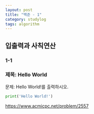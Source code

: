```yaml
---
layout: post
title: "백준 - 1"
category: studylog
tags: algorithm
---
```


## 입출력과 사칙연산

### 1-1

### 제목: Hello World

문제: Hello World!를 출력하시오.

```python
print('Hello World!')
```

https://www.acmicpc.net/problem/2557